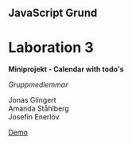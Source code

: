 ## JavaScript Grund

# Laboration 3

**Miniprojekt - Calendar with todo's**

*Gruppmedlemmar*

Jonas Glingert  
Amanda Ståhlberg  
Josefin Enerlöv  

[Demo](https://glingmedia.github.io/todo/)
